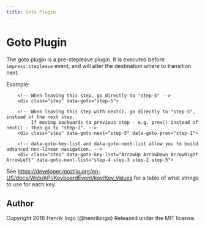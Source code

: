 ```yaml
---
title: Goto Plugin
---
```

Goto Plugin
===========

The goto plugin is a pre-stepleave plugin. It is executed before
`impress:stepleave` event, and will alter the destination where to transition next.

Example:

        <!-- When leaving this step, go directly to "step-5" -->
        <div class="step" data-goto="step-5">

        <!-- When leaving this step with next(), go directly to "step-5", instead of the next step.
             If moving backwards to previous step - e.g. prev() instead of next() - then go to "step-1". -->
        <div class="step" data-goto-next="step-5" data-goto-prev="step-1">

        <!-- data-goto-key-list and data-goto-next-list allow you to build advanced non-linear navigation. -->
        <div class="step" data-goto-key-list="ArrowUp ArrowDown ArrowRight ArrowLeft" data-goto-next-list="step-4 step-3 step-2 step-5">

See https://developer.mozilla.org/en-US/docs/Web/API/KeyboardEvent/key/Key_Values for a table
of what strings to use for each key.

 Author
------

Copyright 2016 Henrik Ingo (@henrikingo)
Released under the MIT license.

